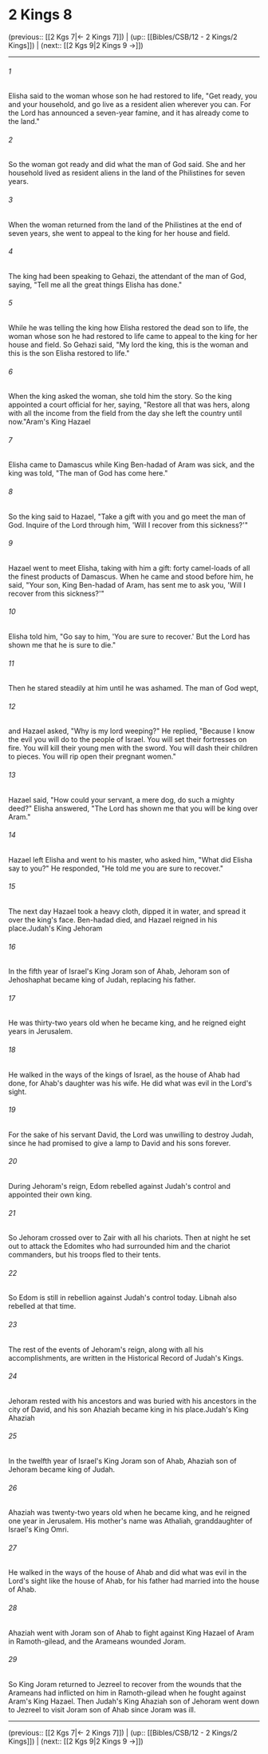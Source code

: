 # 2 Kings 8

(previous:: [[2 Kgs 7|← 2 Kings 7]]) | (up:: [[Bibles/CSB/12 - 2 Kings/2 Kings]]) | (next:: [[2 Kgs 9|2 Kings 9 →]])

***


###### 1 
Elisha said to the woman whose son he had restored to life, "Get ready, you and your household, and go live as a resident alien wherever you can. For the Lord has announced a seven-year famine, and it has already come to the land." 

###### 2 
So the woman got ready and did what the man of God said. She and her household lived as resident aliens in the land of the Philistines for seven years. 

###### 3 
When the woman returned from the land of the Philistines at the end of seven years, she went to appeal to the king for her house and field. 

###### 4 
The king had been speaking to Gehazi, the attendant of the man of God, saying, "Tell me all the great things Elisha has done." 

###### 5 
While he was telling the king how Elisha restored the dead son to life, the woman whose son he had restored to life came to appeal to the king for her house and field. So Gehazi said, "My lord the king, this is the woman and this is the son Elisha restored to life." 

###### 6 
When the king asked the woman, she told him the story. So the king appointed a court official for her, saying, "Restore all that was hers, along with all the income from the field from the day she left the country until now."Aram's King Hazael 

###### 7 
Elisha came to Damascus while King Ben-hadad of Aram was sick, and the king was told, "The man of God has come here." 

###### 8 
So the king said to Hazael, "Take a gift with you and go meet the man of God. Inquire of the Lord through him, 'Will I recover from this sickness?'" 

###### 9 
Hazael went to meet Elisha, taking with him a gift: forty camel-loads of all the finest products of Damascus. When he came and stood before him, he said, "Your son, King Ben-hadad of Aram, has sent me to ask you, 'Will I recover from this sickness?'" 

###### 10 
Elisha told him, "Go say to him, 'You are sure to recover.' But the Lord has shown me that he is sure to die." 

###### 11 
Then he stared steadily at him until he was ashamed. The man of God wept, 

###### 12 
and Hazael asked, "Why is my lord weeping?" He replied, "Because I know the evil you will do to the people of Israel. You will set their fortresses on fire. You will kill their young men with the sword. You will dash their children to pieces. You will rip open their pregnant women." 

###### 13 
Hazael said, "How could your servant, a mere dog, do such a mighty deed?" Elisha answered, "The Lord has shown me that you will be king over Aram." 

###### 14 
Hazael left Elisha and went to his master, who asked him, "What did Elisha say to you?" He responded, "He told me you are sure to recover." 

###### 15 
The next day Hazael took a heavy cloth, dipped it in water, and spread it over the king's face. Ben-hadad died, and Hazael reigned in his place.Judah's King Jehoram 

###### 16 
In the fifth year of Israel's King Joram son of Ahab, Jehoram son of Jehoshaphat became king of Judah, replacing his father. 

###### 17 
He was thirty-two years old when he became king, and he reigned eight years in Jerusalem. 

###### 18 
He walked in the ways of the kings of Israel, as the house of Ahab had done, for Ahab's daughter was his wife. He did what was evil in the Lord's sight. 

###### 19 
For the sake of his servant David, the Lord was unwilling to destroy Judah, since he had promised to give a lamp to David and his sons forever. 

###### 20 
During Jehoram's reign, Edom rebelled against Judah's control and appointed their own king. 

###### 21 
So Jehoram crossed over to Zair with all his chariots. Then at night he set out to attack the Edomites who had surrounded him and the chariot commanders, but his troops fled to their tents. 

###### 22 
So Edom is still in rebellion against Judah's control today. Libnah also rebelled at that time. 

###### 23 
The rest of the events of Jehoram's reign, along with all his accomplishments, are written in the Historical Record of Judah's Kings. 

###### 24 
Jehoram rested with his ancestors and was buried with his ancestors in the city of David, and his son Ahaziah became king in his place.Judah's King Ahaziah 

###### 25 
In the twelfth year of Israel's King Joram son of Ahab, Ahaziah son of Jehoram became king of Judah. 

###### 26 
Ahaziah was twenty-two years old when he became king, and he reigned one year in Jerusalem. His mother's name was Athaliah, granddaughter of Israel's King Omri. 

###### 27 
He walked in the ways of the house of Ahab and did what was evil in the Lord's sight like the house of Ahab, for his father had married into the house of Ahab. 

###### 28 
Ahaziah went with Joram son of Ahab to fight against King Hazael of Aram in Ramoth-gilead, and the Arameans wounded Joram. 

###### 29 
So King Joram returned to Jezreel to recover from the wounds that the Arameans had inflicted on him in Ramoth-gilead when he fought against Aram's King Hazael. Then Judah's King Ahaziah son of Jehoram went down to Jezreel to visit Joram son of Ahab since Joram was ill.

***

(previous:: [[2 Kgs 7|← 2 Kings 7]]) | (up:: [[Bibles/CSB/12 - 2 Kings/2 Kings]]) | (next:: [[2 Kgs 9|2 Kings 9 →]])
